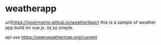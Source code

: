 

# weatherapp
url(https://josermarinr.github.io/weatherApp/)
this is a sample of weather app build on vue js. its so simple.

api use https://openweathermap.org/current


